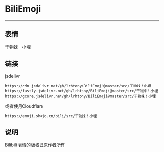 # BiliEmoji
---
## 表情
干物妹！小埋
## 链接
jsdelivr
```
https://cdn.jsdelivr.net/gh/lrhtony/BiliEmoji@master/src/干物妹！小埋
https://fastly.jsdelivr.net/gh/lrhtony/BiliEmoji@master/src/干物妹！小埋
https://gcore.jsdelivr.net/gh/lrhtony/BiliEmoji@master/src/干物妹！小埋
```
或者使用Cloudflare
```
https://emoji.shojo.cn/bili/src/干物妹！小埋
```
## 说明
Bilibili 表情的版权归原作者所有
